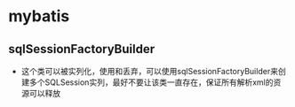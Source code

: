 mybatis
=====================================

## sqlSessionFactoryBuilder
* 这个类可以被实列化，使用和丢弃，可以使用sqlSessionFactoryBuilder来创建多个SQLSession实列，最好不要让该类一直存在，保证所有解析xml的资源可以释放
